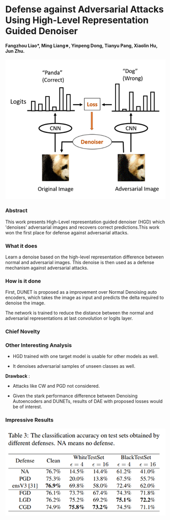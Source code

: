 # Defense against Adversarial Attacks Using High-Level Representation Guided Denoiser

#### Fangzhou Liao*, Ming Liang∗, Yinpeng Dong, Tianyu Pang, Xiaolin Hu, Jun Zhu.

<p align="center">
  <img src="img/guided_denoiser.png" style= "max-height:400; width: auto;" title="Guided Denoiser.">
</p>


### Abstract

This work presents High-Level representation guided denoiser (HGD) which 'denoises' adversarial images and recovers correct predictions.This work won the first place for defense against adversarial attacks.

### What it does

Learn a denoise based on the high-level representation difference between normal and adversarial images. This denoise is then used as a defense mechanism against adversarial attacks.

### How is it done

First, DUNET is proposed as a improvement over Normal Denoising auto encoders, which takes the image as input and predicts the delta required to denoise the image.

The network is trained to reduce the distance between the normal and adversarial representations at last convolution or logits layer.

### Chief Novelty


### Other Interesting Analysis

* HGD trained with one target model is usable for other models as well.

* It denoises adversarial samples of unseen classes as well.

**Drawback** :  

* Attacks like CW and PGD not considered.

* Given the stark performance difference between Denoising Autoencoders and DUNETs, results of DAE with proposed losses would be of interest.

### Impressive Results


<p align="center">
  <img src="img/guided_denoiser_table.png" style= "max-height:400; width: auto;" title="Table for Guided Denoiser.">
</p>
